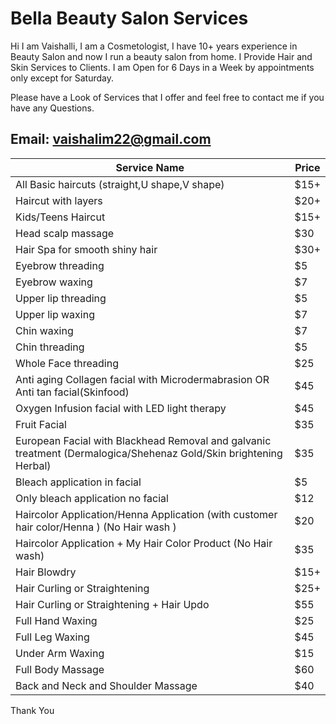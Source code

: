 # Bella Beauty Salon Services
Hi I am Vaishalli, I am a Cosmetologist, I have 10+ years experience in Beauty Salon and now I run a beauty salon from home. I Provide Hair and Skin Services to Clients. I am Open for 6 Days in a Week by appointments only except for Saturday.

Please have a Look of Services that I offer and feel free to contact me if you have any Questions.

## Email: vaishalim22@gmail.com

| Service Name | Price |
| --- | ----------- |
| All Basic haircuts (straight,U shape,V shape) | $15+ |
| Haircut with layers | $20+ |
| Kids/Teens Haircut | $15+ |
| Head scalp massage | $30 |
| Hair Spa for smooth shiny hair | $30+ |
| Eyebrow threading | $5 |
| Eyebrow waxing | $7 |
| Upper lip threading | $5 |
| Upper lip waxing | $7 |
| Chin waxing | $7 |
| Chin threading | $5 |
| Whole Face threading | $25 | 
| Anti aging Collagen facial with Microdermabrasion OR Anti tan facial(Skinfood) | $45 |
| Oxygen Infusion facial with LED light therapy | $45 |
| Fruit Facial | $35 |
| European Facial with Blackhead Removal and galvanic treatment (Dermalogica/Shehenaz Gold/Skin brightening Herbal) | $35 |
| Bleach application in facial | $5 |
| Only bleach application no facial | $12 |
| Haircolor Application/Henna Application (with customer hair color/Henna ) (No Hair wash ) | $20 |
| Haircolor Application + My Hair Color Product (No Hair wash) | $35 |
| Hair Blowdry | $15+ |
| Hair Curling or Straightening | $25+ |
| Hair Curling or Straightening + Hair Updo | $55 |
| Full Hand Waxing | $25 |
| Full Leg Waxing | $45 |
| Under Arm Waxing | $15 |
| Full Body Massage | $60 |
| Back and Neck and Shoulder Massage | $40 |


Thank You 
